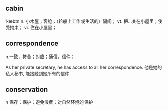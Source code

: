 ## cabin
ˈkæbɪn
n. 小木屋；客舱；（轮船上工作或生活的）隔间；
vt. 把…关在小屋里；使受拘束；
vi. 住在小屋里；

## correspondence
n.一致，符合；对应；通信，信件；

As her private secretary, he has access to all her correspondence.
他是她的私人秘书, 能接触到她所有的信件.

## conservation
n 保存；保护；避免浪费；对自然环境的保护
